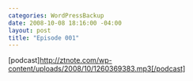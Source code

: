 ```yaml
--- 
categories: WordPressBackup
date: 2008-10-08 18:16:00 -04:00
layout: post
title: "Episode 001"
---
```

[podcast]http://ztnote.com/wp-content/uploads/2008/10/1260369383.mp3[/podcast]
